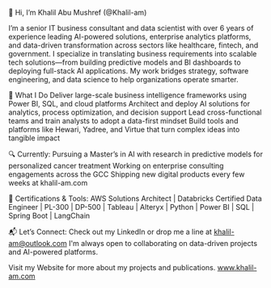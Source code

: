 👋 Hi, I’m Khalil Abu Mushref (@Khalil-am)

I’m a senior IT business consultant and data scientist with over 6 years of experience leading AI-powered solutions, enterprise analytics platforms, and data-driven transformation across sectors like healthcare, fintech, and government.
I specialize in translating business requirements into scalable tech solutions—from building predictive models and BI dashboards to deploying full-stack AI applications. My work bridges strategy, software engineering, and data science to help organizations operate smarter.

💼 What I Do
Deliver large-scale business intelligence frameworks using Power BI, SQL, and cloud platforms
Architect and deploy AI solutions for analytics, process optimization, and decision support
Lead cross-functional teams and train analysts to adopt a data-first mindset
Build tools and platforms like Hewari, Yadree, and Virtue that turn complex ideas into tangible impact

🔍 Currently:
Pursuing a Master’s in AI with research in predictive models for personalized cancer treatment
Working on enterprise consulting engagements across the GCC
Shipping new digital products every few weeks at khalil-am.com

🧠 Certifications & Tools:
AWS Solutions Architect | Databricks Certified Data Engineer | PL-300 | DP-500 | Tableau | Alteryx | Python | Power BI | SQL | Spring Boot | LangChain

📬 Let’s Connect:
Check out my LinkedIn or drop me a line at khalil-am@outlook.com
I'm always open to collaborating on data-driven projects and AI-powered platforms.

Visit my Website for more about my projects and publications.
[www.khalil-am.com
](https://www.khalil-am.com/)
<!---
Khalil-am/Khalil-am is a ✨ special ✨ repository because its `README.md` (this file) appears on your GitHub profile.
You can click the Preview link to take a look at your changes.
--->
